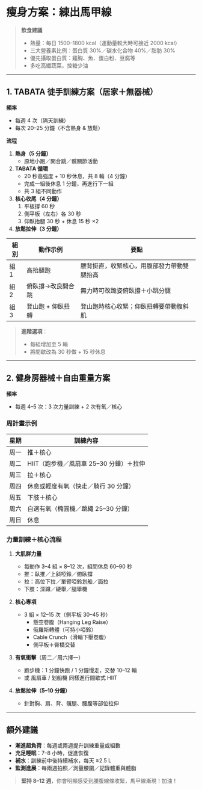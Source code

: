 # 瘦身方案：練出馬甲線

> **飲食建議**  
> - 熱量：每日 1500–1800 kcal（運動量較大時可接近 2000 kcal）  
> - 三大營養素比例：蛋白質 30%／碳水化合物 40%／脂肪 30%  
> - 優先攝取蛋白質：雞胸、魚、蛋白粉、豆腐等  
> - 多吃高纖蔬菜，控糖少油  

---

## 1. TABATA 徒手訓練方案（居家＋無器械）

**頻率**  
- 每週 4 次（隔天訓練）  
- 每次 20–25 分鐘（不含熱身 & 放鬆）

**流程**  
1. **熱身（5 分鐘）**  
   - 原地小跑／開合跳／髖關節活動  
2. **TABATA 循環**  
   - 20 秒高強度 + 10 秒休息，共 8 輪（4 分鐘）  
   - 完成一組後休息 1 分鐘，再進行下一組  
   - 共 3 組不同動作  
3. **核心收尾（4 分鐘）**  
   1. 平板撐 60 秒  
   2. 側平板（左右）各 30 秒  
   3. 仰臥抬腿 30 秒 + 休息 15 秒 ×2  
4. **放鬆拉伸（3 分鐘）**

| 組別 | 動作示例            | 要點                                                 |
| ---- | ------------------- | ---------------------------------------------------- |
| 組 1  | 高抬腿跑            | 腰背挺直，收緊核心，用腹部發力帶動雙腿抬高           |
| 組 2  | 俯臥撐→改良開合跳    | 無力時可改跪姿俯臥撐＋小跳分腿                       |
| 組 3  | 登山跑 + 仰臥扭轉    | 登山跑時核心收緊；仰臥扭轉要帶動腹斜肌               |

> **進階選項**：  
> - 每組增加至 5 輪  
> - 將間歇改為 30 秒做 + 15 秒休息  

---

## 2. 健身房器械＋自由重量方案

**頻率**  
- 每週 4–5 次：3 次力量訓練 + 2 次有氧／核心

### 周計畫示例

| 星期 | 訓練內容                                |
| ---- | --------------------------------------- |
| 周一 | 推＋核心                                |
| 周二 | HIIT（跑步機／風扇車 25–30 分鐘）＋拉伸  |
| 周三 | 拉＋核心                                |
| 周四 | 休息或輕度有氧（快走／騎行 30 分鐘）     |
| 周五 | 下肢＋核心                              |
| 周六 | 自選有氧（橢圓機／跳繩 25–30 分鐘）      |
| 周日 | 休息                                    |

### 力量訓練＋核心流程

1. **大肌群力量**  
   - 每動作 3–4 組 × 8–12 次，組間休息 60–90 秒  
   - 推：臥推／上斜啞鈴／俯臥撐  
   - 拉：高位下拉／單臂啞鈴划船／面拉  
   - 下肢：深蹲／硬舉／腿舉機  

2. **核心專項**  
   - 3 組 × 12–15 次（側平板 30–45 秒）  
     - 懸空卷腹（Hanging Leg Raise）  
     - 俄羅斯轉體（可持小啞鈴）  
     - Cable Crunch（滑輪下壓卷腹）  
     - 側平板＋臀橋交替  

3. **有氧衝擊**（周二／周六擇一）  
   - 跑步機：1 分鐘快跑 / 1 分鐘慢走，交替 10–12 輪  
   - 或 風扇車 / 划船機 同樣進行間歇式 HIIT  

4. **放鬆拉伸（5–10 分鐘）**  
   - 針對胸、肩、背、髖腿、腰腹等部位拉伸  

---

## 額外建議

- **漸進超負荷**：每週或兩週提升訓練重量或組數  
- **充足睡眠**：7–8 小時，促進恢復  
- **補水**：訓練前中後持續補水，每天 ≥2.5 L  
- **監測進展**：每兩週拍照／測量腰圍／記錄體重與體脂  

> **堅持 8–12 週**，你會明顯感受到腰腹線條收緊，馬甲線漸現！加油！  

